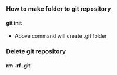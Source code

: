 <h3>How to make folder to git repository</h3>
<h4>git init</h4>
<ul>
  <li>Above command will create .git folder</li>  
 </ul>
 
 <h3>Delete git repository</h3>
 <h4>rm -rf .git</h4>
